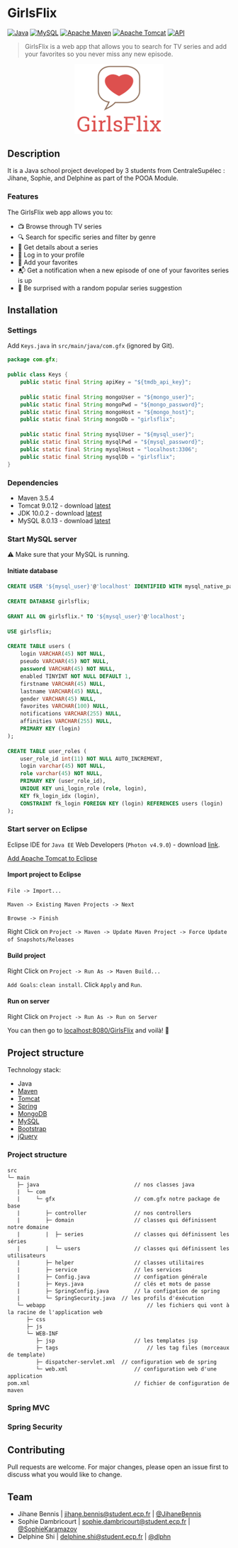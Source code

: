 # GirlsFlix

[![Java](https://img.shields.io/badge/java-v10.0.2-blue.svg?style=flat-square)](https://docs.python.org/3/)
[![MySQL](https://img.shields.io/badge/mysql-v8.0.13-blue.svg?style=flat-square)](https://docs.python.org/3/)
[![Apache Maven](https://img.shields.io/badge/maven-v3.5.4-blue.svg?style=flat-square)](https://docs.python.org/3/)
[![Apache Tomcat](https://img.shields.io/badge/tomcat-v9.0.12-blue.svg?style=flat-square)](https://docs.python.org/3/)
[![API](https://img.shields.io/badge/api_provider-tmdb-orange.svg?style=flat-square)](https://www.themoviedb.org/documentation/api)


> GirlsFlix is a web app that allows you to search for TV series and add your favorites so you never miss any new episode.


<p align="center"><img src="./GirlsFlix.png" alt="drawing" width="200"/></p>

## Description
It is a Java school project developed by 3 students from CentraleSupélec : Jihane, Sophie, and Delphine as part of the POOA Module.

### Features
The GirlsFlix web app allows you to:

- :tv: Browse through TV series
- :mag: Search for specific series and filter by genre
- :page_facing_up: Get details about a series
- :bust_in_silhouette: Log in to your profile
- :star2: Add your favorites
- :mailbox_with_mail: Get a notification when a new episode of one of your favorites series is up
- :gift: Be surprised with a random popular series suggestion

## Installation
### Settings
Add `Keys.java` in `src/main/java/com.gfx` (ignored by Git).

```java
package com.gfx;

public class Keys {
	public static final String apiKey = "${tmdb_api_key}";
	
	public static final String mongoUser = "${mongo_user}";
	public static final String mongoPwd = "${mongo_password}";
	public static final String mongoHost = "${mongo_host}";
	public static final String mongoDb = "girlsflix";
	
	public static final String mysqlUser = "${mysql_user}";
	public static final String mysqlPwd = "${mysql_password}";
	public static final String mysqlHost = "localhost:3306";
	public static final String mysqlDb = "girlsflix";
}
```

### Dependencies
- Maven 3.5.4
- Tomcat 9.0.12 - download [latest](https://tomcat.apache.org/download-90.cgi)
- JDK 10.0.2 - download [latest](https://www.oracle.com/technetwork/java/javase/downloads/index.html)
- MySQL 8.0.13 - download [latest](https://dev.mysql.com/downloads/mysql/)

### Start MySQL server
:warning: Make sure that your MySQL is running.

#### Initiate database
```sql
CREATE USER '${mysql_user}'@'localhost' IDENTIFIED WITH mysql_native_password BY '${mysql_password}';

CREATE DATABASE girlsflix;

GRANT ALL ON girlsflix.* TO '${mysql_user}'@'localhost';

USE girlsflix;

CREATE TABLE users (
	login VARCHAR(45) NOT NULL,
	pseudo VARCHAR(45) NOT NULL,
  	password VARCHAR(45) NOT NULL,
  	enabled TINYINT NOT NULL DEFAULT 1,
  	firstname VARCHAR(45) NULL,
	lastname VARCHAR(45) NULL,
	gender VARCHAR(45) NULL,
	favorites VARCHAR(100) NULL,
	notifications VARCHAR(255) NULL,
	affinities VARCHAR(255) NULL,
	PRIMARY KEY (login)
);

CREATE TABLE user_roles (
	user_role_id int(11) NOT NULL AUTO_INCREMENT,
	login varchar(45) NOT NULL,
	role varchar(45) NOT NULL,
	PRIMARY KEY (user_role_id),
	UNIQUE KEY uni_login_role (role, login),
	KEY fk_login_idx (login),
	CONSTRAINT fk_login FOREIGN KEY (login) REFERENCES users (login)
);
```

### Start server on Eclipse
Eclipse IDE for `Java EE` Web Developers (`Photon v4.9.0`) - download [link](http://www.eclipse.org/downloads/packages/).

[Add Apache Tomcat to Eclipse](https://crunchify.com/step-by-step-guide-to-setup-and-install-apache-tomcat-server-in-eclipse-development-environment-ide/)

#### Import project to Eclipse
`File -> Import...`

`Maven -> Existing Maven Projects -> Next`

`Browse -> Finish`

Right Click on `Project -> Maven -> Update Maven Project -> Force Update of Snapshots/Releases`

#### Build project
Right Click on `Project -> Run As -> Maven Build...`

`Add Goals`: `clean install`. Click `Apply` and `Run`.

#### Run on server
Right Click on `Project -> Run As -> Run on Server`


You can then go to [localhost:8080/GirlsFlix](http://localhost:8080/GirlsFlix) and voilà! :tada:

## Project structure
Technology stack:

- Java
- [Maven](http://maven.apache.org/)
- [Tomcat](http://tomcat.apache.org/)
- [Spring](http://spring.io/projects/spring-framework)
- [MongoDB](https://www.mongodb.com/)
- [MySQL](https://www.mysql.com/)
- [Bootstrap](https://getbootstrap.com/)
- [jQuery](http://jquery.com/)

### Project structure

```
src
└─ main
   ├─ java								// nos classes java
   |  └─ com
   |     └─ gfx							// com.gfx notre package de base
   |        ├─ controller				// nos controllers
   |        ├─ domain					// classes qui définissent notre domaine
   |        |  ├─ series				// classes qui définissent les séries
   |        |  └─ users					// classes qui définissent les utilisateurs
   |        ├─ helper					// classes utilitaires
   |        ├─ service					// les services
   |        ├─ Config.java				// configation générale
   |        ├─ Keys.java				// clés et mots de passe
   |        ├─ SpringConfig.java		// la configation de spring
   |        └─ SpringSecurity.java	// les profils d'éxécution
   └─ webapp								// les fichiers qui vont à la racine de l'application web
      ├─ css
      ├─ js
      └─ WEB-INF
         ├─ jsp							// les templates jsp
         ├─ tags							// les tag files (morceaux de template)
         ├─ dispatcher-servlet.xml	// configuration web de spring
         └─ web.xml						// configuration web d'une application
pom.xml									// fichier de configuration de maven
```

### Spring MVC

### Spring Security

## Contributing
Pull requests are welcome. For major changes, please open an issue first to discuss what you would like to change.

## Team
- Jihane Bennis | [jihane.bennis@student.ecp.fr](mailto:jihane.bennis@student.ecp.fr)  | [@JihaneBennis](https://github.com/JihaneBennis)
- Sophie Dambricourt | [sophie.dambricourt@student.ecp.fr](mailto:sophie.dambricourt@student.ecp.fr) | [@SophieKaramazov](https://github.com/SophieKaramazov)
- Delphine Shi | [delphine.shi@student.ecp.fr](mailto:delphine.shi@student.ecp.fr) | [@dlphn](https://github.com/dlphn)

